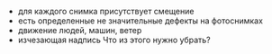 - для каждого снимка присутствует смещение 
- есть определенные не значительные дефекты на фотоснимках
- движение людей, машин, ветер
- изчезающая надпись 
Что из этого нужно убрать?

